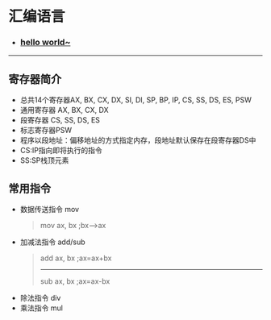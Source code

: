 # 汇编语言

<!DOCTYPE HTML>
<html>
<head></head>

<body>
<ul>
  <li><h3><a href=".\notes\hw.asm">hello world~</a></h3></li>
</ul>
<hr>

<h2>寄存器简介</h2>
<ul>
  <li><span>总共14个寄存器AX, BX, CX, DX, SI, DI, SP, BP, IP, CS, SS, DS, ES, PSW</span></li>
  <li><span>通用寄存器 AX, BX, CX, DX</span></li>
  <li><span>段寄存器 CS, SS, DS, ES</span></li>
  <li><span>标志寄存器PSW</span></li>
  <li><span>程序以段地址：偏移地址的方式指定内存，段地址默认保存在段寄存器DS中</span></li>
  <li><span>CS:IP指向即将执行的指令</span></li>
  <li><span>SS:SP栈顶元素</span></li>
</ul>

</body>
</html>

<h2>常用指令</h2>
<ul>
<li>数据传送指令 mov</li>
<blockquote>
  <p>mov ax, bx      ;bx-->ax</p>
</blockquote>
  
<li>加减法指令 add/sub</li>
<blockquote>
  <p>add ax, bx   ;ax=ax+bx<hr>
  sub ax, bx   ;ax=ax-bx</p>
</blockquote>

<li>除法指令 div</li>
<li>乘法指令 mul</li>
</ul>

